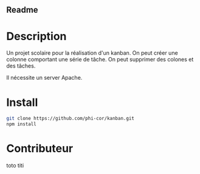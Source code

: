## Readme ##
# Description #
Un projet scolaire pour la réalisation d'un kanban.
On peut créer une colonne comportant une
série de tâche.
On peut supprimer des colones et des tâches.

Il nécessite un server Apache.
# Install #

```bash
git clone https://github.com/phi-cor/kanban.git
npm install
```
# Contributeur #

toto
titi




